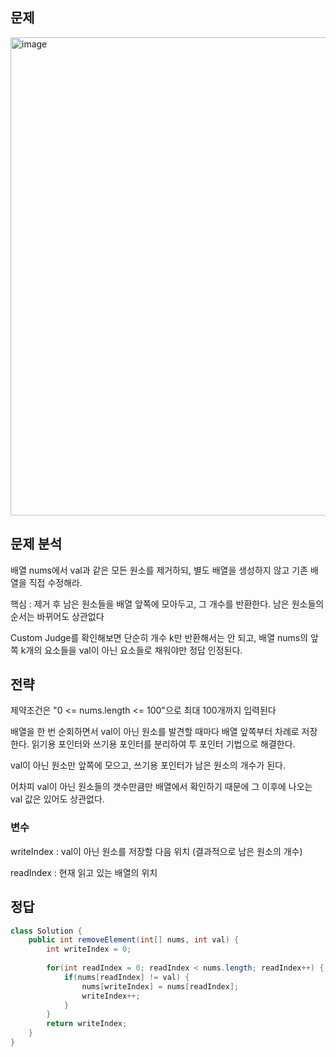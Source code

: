 ## 문제
<img width="721" height="765" alt="image" src="https://github.com/user-attachments/assets/57989d88-f98f-4c93-88c9-af31c5a90235" />


## 문제 분석
<p>배열 nums에서 val과 같은 모든 원소를 제거하되, 별도 배열을 생성하지 않고 기존 배열을 직접 수정해라.</p>
<p>핵심 : 제거 후 남은 원소들을 배열 앞쪽에 모아두고, 그 개수를 반환한다. 남은 원소들의 순서는 바뀌어도 상관없다</p>
<p>Custom Judge를 확인해보면 단순히 개수 k만 반환해서는 안 되고, 배열 nums의 앞쪽 k개의 요소들을 val이 아닌 요소들로 채워야만 정답 인정된다.</p>

## 전략
<p>제약조건은 "0 <= nums.length <= 100"으로 최대 100개까지 입력된다</p>
<p>배열을 한 번 순회하면서 val이 아닌 원소를 발견할 때마다 배열 앞쪽부터 차례로 저장한다. 읽기용 포인터와 쓰기용 포인터를 분리하여 투 포인터 기법으로 해결한다.</p>
<p>val이 아닌 원소만 앞쪽에 모으고, 쓰기용 포인터가 남은 원소의 개수가 된다.</p>
<p>어차피 val이 아닌 원소들의 갯수만큼만 배열에서 확인하기 때문에 그 이후에 나오는 val 값은 있어도 상관없다.</p>

### 변수
<p>writeIndex : val이 아닌 원소를 저장할 다음 위치 (결과적으로 남은 원소의 개수)</p>
<p>readIndex : 현재 읽고 있는 배열의 위치</p>

## 정답
```java
class Solution {
    public int removeElement(int[] nums, int val) {
        int writeIndex = 0;
        
        for(int readIndex = 0; readIndex < nums.length; readIndex++) {
            if(nums[readIndex] != val) {
                nums[writeIndex] = nums[readIndex];
                writeIndex++;
            }
        }
        return writeIndex;
    }
}
```
